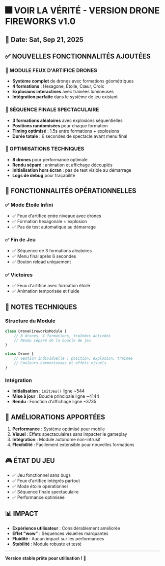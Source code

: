 # 🎆 VOIR LA VÉRITÉ - VERSION DRONE FIREWORKS v1.0

## 📅 Date: Sat, Sep 21, 2025

## ✅ NOUVELLES FONCTIONNALITÉS AJOUTÉES

### 🚁 MODULE FEUX D'ARTIFICE DRONES
- **Système complet** de drones avec formations géométriques
- **4 formations** : Hexagone, Étoile, Cœur, Croix
- **Explosions interactives** avec traînées lumineuses
- **Intégration parfaite** dans le système de jeu existant

### 🎇 SÉQUENCE FINALE SPECTACULAIRE
- **3 formations aléatoires** avec explosions séquentielles
- **Positions randomisées** pour chaque formation
- **Timing optimisé** : 1.5s entre formations + explosions
- **Durée totale** : 6 secondes de spectacle avant menu final

### 🔧 OPTIMISATIONS TECHNIQUES
- **8 drones** pour performance optimale
- **Rendu séparé** : animation et affichage découplés
- **Initialisation hors écran** : pas de test visible au démarrage
- **Logs de debug** pour traçabilité

## 🎯 FONCTIONNALITÉS OPÉRATIONNELLES

### ✅ Mode Étoile Infini
- ✅ Feux d'artifice entre niveaux avec drones
- ✅ Formation hexagonale + explosion
- ✅ Pas de test automatique au démarrage

### ✅ Fin de Jeu
- ✅ Séquence de 3 formations aléatoires
- ✅ Menu final après 6 secondes
- ✅ Bouton reload uniquement

### ✅ Victoires
- ✅ Feux d'artifice avec formation étoile
- ✅ Animation temporisée et fluide

## 📝 NOTES TECHNIQUES

### Structure du Module
```javascript
class DroneFireworksModule {
    // 8 drones, 4 formations, traînées activées
    // Rendu séparé de la boucle de jeu
}

class Drone {
    // Gestion individuelle : position, explosion, traînée
    // Couleurs harmonieuses et effets visuels
}
```

### Intégration
- **Initialisation** : `initJeu()` ligne ~544
- **Mise à jour** : Boucle principale ligne ~4144
- **Rendu** : Fonction d'affichage ligne ~3735

## 🚀 AMÉLIORATIONS APPORTÉES

1. **Performance** : Système optimisé pour mobile
2. **Visuel** : Effets spectaculaires sans impacter le gameplay
3. **Intégration** : Module autonome non-intrusif
4. **Flexibilité** : Facilement extensible pour nouvelles formations

## 🎮 ÉTAT DU JEU

- ✅ Jeu fonctionnel sans bugs
- ✅ Feux d'artifice intégrés partout
- ✅ Mode étoile opérationnel
- ✅ Séquence finale spectaculaire
- ✅ Performance optimisée

## 📊 IMPACT

- **Expérience utilisateur** : Considérablement améliorée
- **Effet "wow"** : Séquences visuelles marquantes
- **Fluidité** : Aucun impact sur les performances
- **Stabilité** : Module robuste et testé

---

**Version stable prête pour utilisation ! 🎊**